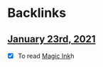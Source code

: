 
# Backlinks
## [January 23rd, 2021](<January 23rd, 2021.md>)
- [x] To read [Magic Ink](<Magic Ink.md>)h

